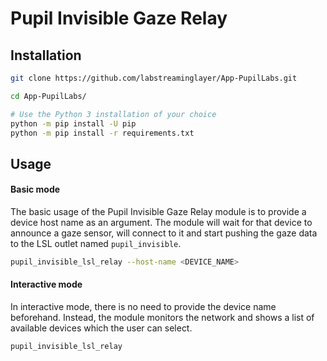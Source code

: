 # Pupil Invisible Gaze Relay

## Installation

```bash
git clone https://github.com/labstreaminglayer/App-PupilLabs.git

cd App-PupilLabs/

# Use the Python 3 installation of your choice
python -m pip install -U pip
python -m pip install -r requirements.txt
```

## Usage

#### Basic mode

The basic usage of the Pupil Invisible Gaze Relay module is to provide a device host name as an argument. The module will wait for that device to announce a gaze sensor, will connect to it and start pushing the gaze data to the LSL outlet named `pupil_invisible`.

```bash
pupil_invisible_lsl_relay --host-name <DEVICE_NAME>
```

#### Interactive mode

In interactive mode, there is no need to provide the device name beforehand. Instead, the module monitors the network and shows a list of available devices which the user can select.

```bash
pupil_invisible_lsl_relay
```
